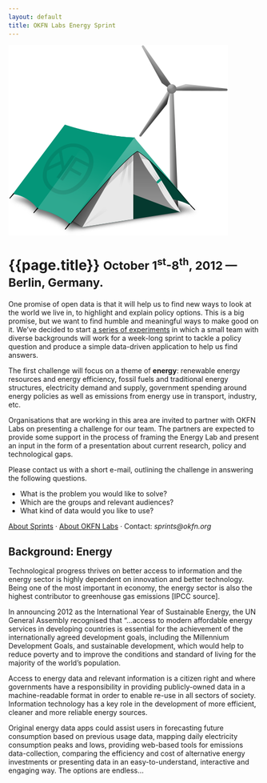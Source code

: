 ```yaml
---
layout: default
title: OKFN Labs Energy Sprint
---
```


<img src="/img/turbine-tent.png" class="logo">
<h1>
  {{page.title}}
  <small>October 1<sup>st</sup>-8<sup>th</sup>, 2012 &mdash; Berlin, Germany.</small>
</h1>

<p class="teaser">One promise of open data is that it will help us to find new ways to look at the world we live in, to highlight and explain policy options. This is a big promise, but we want to find humble and meaningful ways to make good on it. We’ve decided to start <a href="/">a series of experiments</a> in which a small team with diverse backgrounds will work for a week-long sprint to tackle a policy question and produce a simple data-driven application to help us find answers.</p>

<p>The first challenge will focus on a theme of <strong>energy</strong>: renewable energy resources and energy efficiency, fossil fuels and traditional energy structures, electricity demand and supply, government spending around energy policies as well as emissions from energy use in transport, industry, etc.</p>

<p>Organisations that are working in this area are invited to partner with OKFN Labs on presenting a challenge for our team. The partners are expected to provide some support in the process of framing the Energy Lab and present an input in the form of a presentation about current research, policy and technological gaps.</p>

<p>Please contact us with a short e-mail, outlining the challenge in answering the following questions.</p>

<ul>
  <li>What is the problem you would like to solve?</li>
  <li>Which are the groups and relevant audiences?</li>
  <li>What kind of data would you like to use?</li>
</ul>

<p>
<a href="/">About Sprints</a> &middot; <a href="http://okfnlabs.org">About OKFN Labs</a> &middot; Contact: <em>sprints@okfn.org</em>
</p>

<h2>Background: Energy</h2>

<p>Technological progress thrives on better access to information and the energy sector is highly dependent on innovation and better technology. Being one of the most important in economy, the energy sector is also the highest contributor to greenhouse gas emissions [IPCC source].</p>

<p>In announcing 2012 as the International Year of Sustainable Energy, the UN General Assembly recognised that “…access to modern affordable energy services in developing countries is essential for the achievement of the internationally agreed development goals, including the Millennium Development Goals, and sustainable development, which would help to reduce poverty and to improve the conditions and standard of living for the majority of the world’s population.</p>

<p>Access to energy data and relevant information is a citizen right and where governments have a responsibility in providing publicly-owned data in a machine-readable format in order to enable re-use in all sectors of society. Information technology has a key role in the development of more efficient, cleaner and more reliable energy sources.</p>

<p>Original energy data apps could assist users in forecasting future consumption based on previous usage data, mapping daily electricity consumption peaks and lows, providing web-based tools for emissions data-collection, comparing the efficiency and cost of alternative energy investments or presenting data in an easy-to-understand, interactive and engaging way. The options are endless…</p>

